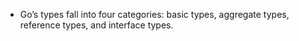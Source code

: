+ Go’s types fall into four categories: basic types, aggregate types, reference types, and interface types.
